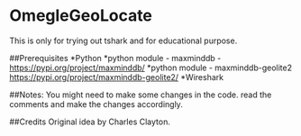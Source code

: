# OmegleGeoLocate

This is only for trying out tshark and for educational purpose.

##Prerequisites
*Python
*python module - maxminddb - https://pypi.org/project/maxminddb/
*python module - maxminddb-geolite2 https://pypi.org/project/maxminddb-geolite2/
*Wireshark 

##Notes:
You might need to make some changes in the code. read the comments and make the changes accordingly. 

##Credits
Original idea by 
Charles Clayton.
